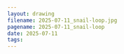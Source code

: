 ```yaml
---
layout: drawing
filename: 2025-07-11_snail-loop.jpg
pagename: 2025-07-11_snail-loop
date: 2025-07-11
tags:
---
```

